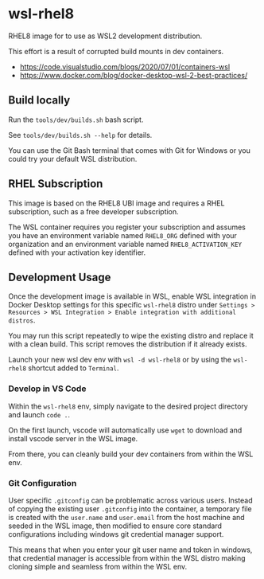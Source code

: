 # wsl-rhel8

RHEL8 image for to use as WSL2 development distribution.

This effort is a result of corrupted build mounts in dev containers.

* <https://code.visualstudio.com/blogs/2020/07/01/containers-wsl>
* <https://www.docker.com/blog/docker-desktop-wsl-2-best-practices/>

## Build locally

Run the `tools/dev/builds.sh` bash script.

See `tools/dev/builds.sh --help` for details.

You can use the Git Bash terminal that comes with Git for Windows or you could
try your default WSL distribution.

## RHEL Subscription

This image is based on the RHEL8 UBI image and requires a RHEL subscription,
such as a free developer subscription.

The WSL container requires you register your subscription and assumes you have
an environment variable named `RHEL8_ORG` defined with your organization and
an environment variable named `RHEL8_ACTIVATION_KEY` defined with your
activation key identifier.

## Development Usage

Once the development image is available in WSL, enable WSL integration in Docker
Desktop settings for this specific `wsl-rhel8` distro under
`Settings > Resources > WSL Integration > Enable integration with additional distros`.

You may run this script repeatedly to wipe the existing distro and replace it
with a clean build. This script removes the distribution if it already exists.

Launch your new wsl dev env with `wsl -d wsl-rhel8` or by using the `wsl-rhel8`
shortcut added to `Terminal`.

### Develop in VS Code

Within the `wsl-rhel8` env, simply navigate to the desired project directory and
launch `code .`.

On the first launch, vscode will automatically use `wget` to download and
install vscode server in the WSL image.

From there, you can cleanly build your dev containers from within the WSL env.

### Git Configuration

User specific `.gitconfig` can be problematic across various users. Instead of
copying the existing user `.gitconfig` into the container, a temporary file is
created with the `user.name` and `user.email` from the host machine and seeded
in the WSL image, then modified to ensure core standard configurations including
windows git credential manager support.

This means that when you enter your git user name and token in windows, that
credential manager is accessible from within the WSL distro making cloning
simple and seamless from within the WSL env.
